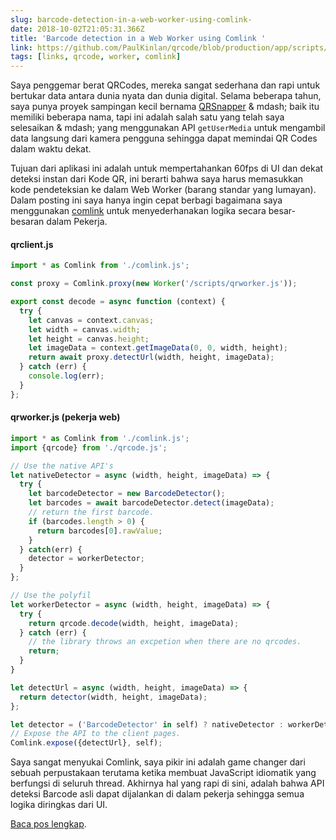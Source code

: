 ```yaml
---
slug: barcode-detection-in-a-web-worker-using-comlink-
date: 2018-10-02T21:05:31.366Z
title: 'Barcode detection in a Web Worker using Comlink '
link: https://github.com/PaulKinlan/qrcode/blob/production/app/scripts/qrworker.js
tags: [links, qrcode, worker, comlink]
---
```

Saya penggemar berat QRCodes, mereka sangat sederhana dan rapi untuk bertukar data antara dunia nyata dan dunia digital. Selama beberapa tahun, saya punya proyek sampingan kecil bernama [QRSnapper](https://qrsnapper.com) & mdash; baik itu memiliki beberapa nama, tapi ini adalah salah satu yang telah saya selesaikan & mdash; yang menggunakan API `getUserMedia` untuk mengambil data langsung dari kamera pengguna sehingga dapat memindai QR Codes dalam waktu dekat.

Tujuan dari aplikasi ini adalah untuk mempertahankan 60fps di UI dan dekat deteksi instan dari Kode QR, ini berarti bahwa saya harus memasukkan kode pendeteksian ke dalam Web Worker (barang standar yang lumayan). Dalam posting ini saya hanya ingin cepat berbagi bagaimana saya menggunakan [comlink](https://github.com/GoogleChromeLabs/comlink) untuk menyederhanakan logika secara besar-besaran dalam Pekerja.

#### qrclient.js


```javascript
import * as Comlink from './comlink.js';

const proxy = Comlink.proxy(new Worker('/scripts/qrworker.js')); 

export const decode = async function (context) {
  try {
    let canvas = context.canvas;
    let width = canvas.width;
    let height = canvas.height;
    let imageData = context.getImageData(0, 0, width, height);
    return await proxy.detectUrl(width, height, imageData);
  } catch (err) {
    console.log(err);
  }
};
```
#### qrworker.js (pekerja web)


```javascript
import * as Comlink from './comlink.js';
import {qrcode} from './qrcode.js';

// Use the native API's
let nativeDetector = async (width, height, imageData) => {
  try {
    let barcodeDetector = new BarcodeDetector();
    let barcodes = await barcodeDetector.detect(imageData);
    // return the first barcode.
    if (barcodes.length > 0) {
      return barcodes[0].rawValue;
    }
  } catch(err) {
    detector = workerDetector;
  }
};

// Use the polyfil
let workerDetector = async (width, height, imageData) => {
  try {
    return qrcode.decode(width, height, imageData);
  } catch (err) {
    // the library throws an excpetion when there are no qrcodes.
    return;
  }
}

let detectUrl = async (width, height, imageData) => {
  return detector(width, height, imageData);
};

let detector = ('BarcodeDetector' in self) ? nativeDetector : workerDetector;
// Expose the API to the client pages.
Comlink.expose({detectUrl}, self);
```
Saya sangat menyukai Comlink, saya pikir ini adalah game changer dari sebuah perpustakaan terutama ketika membuat JavaScript idiomatik yang berfungsi di seluruh thread. Akhirnya hal yang rapi di sini, adalah bahwa API deteksi Barcode asli dapat dijalankan di dalam pekerja sehingga semua logika diringkas dari UI.

[Baca pos lengkap](https://github.com/PaulKinlan/qrcode/blob/production/app/scripts/qrworker.js).

